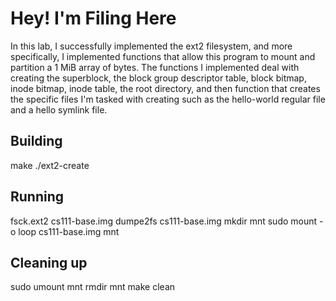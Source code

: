 # Hey! I'm Filing Here

In this lab, I successfully implemented the ext2 filesystem, and more specifically, I implemented functions
that allow this program to mount and partition a 1 MiB array of bytes. The functions I implemented deal with creating 
the superblock, the block group descriptor table, block bitmap, inode bitmap, inode table, the root directory, and then function that
creates the specific files I'm tasked with creating such as the hello-world regular file and a hello symlink file. 

## Building

make
./ext2-create

## Running

fsck.ext2 cs111-base.img
dumpe2fs cs111-base.img
mkdir mnt
sudo mount -o loop cs111-base.img mnt


## Cleaning up

sudo umount mnt
rmdir mnt
make clean
